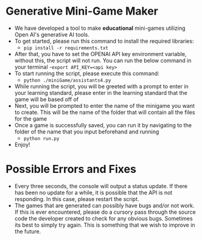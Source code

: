 # Generative Mini-Game Maker
- We have developed a tool to make **educational** mini-games utilizing Open AI's generative AI tools. 
- To get started, please run this command to install the required libraries:
	- ```pip install -r requirements.txt ```
- After that, you have to set the OPENAI API key environment variable, without this, the script will not run. You can run the below command in your terminal
	-```export API_KEY=<api key>```
- To start running the script, please execute this command:
	- ```python ./miniGame/assistants4.py```
- While running the script, you will be greeted with a prompt to enter in your learning standard, please enter in the learning standard that the game will be based off of
- Next, you will be prompted to enter the name of the minigame you want to create. This will be the name of the folder that will contain all the files for the game
- Once a game is successfully saved, you can run it by navigating to the folder of the name that you input beforehand and running
	- ```python run.py```
- Enjoy!

# Possible Errors and Fixes
- Every three seconds, the console will output a status update. If there has been no update for a while, it is possible that the API is not responding. In this case, please restart the script.
- The games that are generated can possibly have bugs and/or not work. If this is ever encountered, please do a cursory pass through the source code the developer created to check for any obvious bugs. Sometimes its best to simply try again. This is something that we wish to improve in the future.